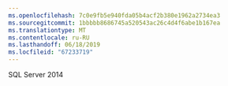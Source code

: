 ```yaml
---
ms.openlocfilehash: 7c0e9fb5e940fda05b4acf2b380e1962a2734ea3
ms.sourcegitcommit: 1bbbbb8686745a520543ac26c4d4f6abe1b167ea
ms.translationtype: MT
ms.contentlocale: ru-RU
ms.lasthandoff: 06/18/2019
ms.locfileid: "67233719"
---
```

SQL Server 2014

